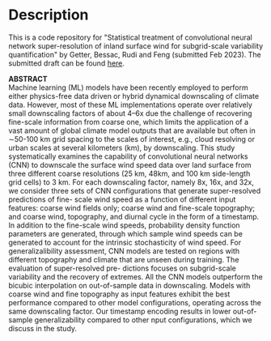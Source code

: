 # Description 

This is a code repository for "Statistical treatment of convolutional neural network super-resolution of inland surface wind for subgrid-scale variability quantification" by Getter, Bessac, Rudi and Feng (submitted Feb 2023). The submitted draft can be found [here](https://arxiv.org/pdf/2211.16708.pdf).

**ABSTRACT**              
Machine learning (ML) models have been recently employed to perform either physics-free data driven or hybrid dynamical downscaling of climate data. However, most of these ML implementations operate over relatively small downscaling factors of about 4–6x due the challenge of recovering fine-scale information from coarse one, which limits the application of a vast amount of global climate model outputs that are available but often in ∼50-100 km grid spacing to the scales of interest, e.g., cloud resolving or urban scales at several kilometers (km), by downscaling. This study systematically examines the capability of convolutional neural networks (CNN) to downscale the surface wind speed data over land surface from three different coarse resolutions (25 km, 48km, and 100 km side-length grid cells) to 3 km. For each downscaling factor, namely 8x, 16x, and 32x, we consider three sets of CNN configurations that generate super-resolved predictions of fine- scale wind speed as a function of different input features: coarse wind fields only; coarse wind and fine-scale topography; and coarse wind, topography, and diurnal cycle in the form of a timestamp. In addition to the fine-scale wind speeds, probability density function parameters are generated, through which sample wind speeds can be generated to account for the intrinsic stochasticity of wind speed. For generalizalibility assessment, CNN models are tested on regions with different topography and climate that are unseen during training. The evaluation of super-resolved pre- dictions focuses on subgrid-scale variability and the recovery of extremes. All the CNN models outperform the bicubic interpolation on out-of-sample data in downscaling. Models with coarse wind and fine topography as input features exhibit the best performance compared to other model configurations, operating across the same downscaling factor. Our timestamp encoding results in lower out-of-sample generalizability compared to other  nput configurations, which we discuss in the study.
